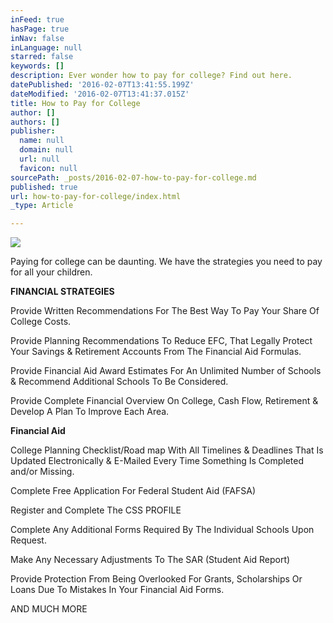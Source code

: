 ```yaml
---
inFeed: true
hasPage: true
inNav: false
inLanguage: null
starred: false
keywords: []
description: Ever wonder how to pay for college? Find out here.
datePublished: '2016-02-07T13:41:55.199Z'
dateModified: '2016-02-07T13:41:37.015Z'
title: How to Pay for College
author: []
authors: []
publisher:
  name: null
  domain: null
  url: null
  favicon: null
sourcePath: _posts/2016-02-07-how-to-pay-for-college.md
published: true
url: how-to-pay-for-college/index.html
_type: Article

---
```

![](https://the-grid-user-content.s3-us-west-2.amazonaws.com/99320d12-b61c-4557-bfd4-d656e96d069f.JPG)

Paying for college can be daunting. We have the strategies you need to pay for all your children.

**FINANCIAL STRATEGIES**

Provide Written Recommendations For The Best Way To Pay Your Share Of College Costs.

Provide Planning Recommendations To Reduce EFC, That Legally Protect Your Savings & Retirement Accounts From The Financial Aid Formulas.

Provide Financial Aid Award Estimates For An Unlimited Number of Schools & Recommend Additional Schools To Be Considered.

Provide Complete Financial Overview On College, Cash Flow, Retirement &  Develop A Plan To Improve Each Area.

**Financial Aid**

College Planning Checklist/Road map With All Timelines & Deadlines That Is Updated Electronically & E-Mailed Every Time Something Is Completed and/or Missing.

Complete Free Application For Federal Student Aid (FAFSA)

Register and Complete The CSS PROFILE

Complete Any Additional Forms Required By The Individual Schools Upon Request.

Make Any Necessary Adjustments To The SAR (Student Aid Report)

Provide Protection From Being Overlooked For Grants, Scholarships Or Loans Due To Mistakes In Your Financial Aid Forms.

AND MUCH MORE